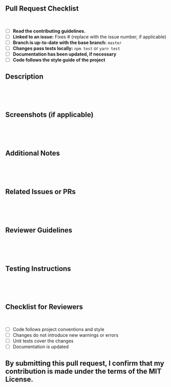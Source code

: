 <!-- Thank you for contributing to @keyvaluesystems/react-star-rating-summary! -->
<!-- Before submitting a pull request, please review our contributing guidelines. -->

​

## Pull Request Checklist

​

- [ ] **Read the contributing guidelines.**
- [ ] **Linked to an issue:** Fixes # (replace with the issue number, if applicable)
- [ ] **Branch is up-to-date with the base branch:** `master`
- [ ] **Changes pass tests locally:** `npm test` or `yarn test`
- [ ] **Documentation has been updated, if necessary**
- [ ] **Code follows the style guide of the project**
      ​

## Description

​

<!-- Provide a brief description of your changes. -->

​

## Screenshots (if applicable)

​

<!-- Add screenshots or GIFs to help explain your changes. -->

​

## Additional Notes

​

<!-- Any additional information you want to provide that is not covered by the checklist or description. -->

​

## Related Issues or PRs

​

<!-- If your pull request is related to any issue(s) or other pull request(s), mention them here. -->

​

## Reviewer Guidelines

​

<!-- Suggest specific areas of the codebase that you would like the reviewer to focus on. -->

​

## Testing Instructions

​

<!-- Provide step-by-step instructions on how to test your changes. -->

​

## Checklist for Reviewers

​

- [ ] Code follows project conventions and style
- [ ] Changes do not introduce new warnings or errors
- [ ] Unit tests cover the changes
- [ ] Documentation is updated
      ​

## By submitting this pull request, I confirm that my contribution is made under the terms of the MIT License.
